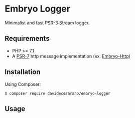 # Embryo Logger
Minimalist and fast PSR-3 Stream logger.

## Requirements
* PHP >= 7.1
* A [PSR-7](https://www.php-fig.org/psr/psr-7/) http message implementation (ex. [Embryo-Http](https://github.com/davidecesarano/embryo-http))

## Installation
Using Composer:
```
$ composer require davidecesarano/embryo-logger
```

## Usage